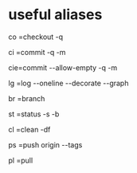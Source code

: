 # useful aliases
co =checkout -q

ci =commit -q -m

cie=commit --allow-empty -q -m

lg =log --oneline --decorate --graph

br =branch

st =status -s -b

cl =clean -df

ps =push origin --tags

pl =pull
